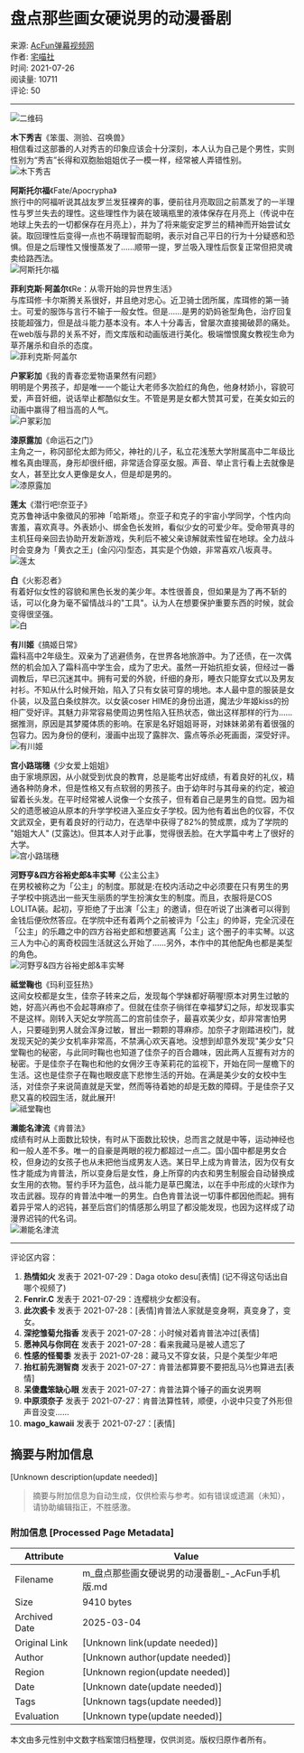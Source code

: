 # 盘点那些画女硬说男的动漫番剧

来源: [AcFun弹幕视频网](https://www.acfun.cn)  
作者: [宅喵社](https://www.acfun.cn/u/55807658.aspx)  
时间: 2021-07-26  
阅读量: 10711  
评论: 50  

---

![二维码](https://ksurl.cn/createqrcode?content=https%3A%2F%2Fwww.acfun.cn%2Fa%2Fac30401482%3Ffrom%3Dvideo&contentType=URL&toShortUrl=false&width=98&height=98)

**木下秀吉**《笨蛋、测验、召唤兽》  
相信看过这部番的人对秀吉的印象应该会十分深刻，本人认为自己是个男性，实则性别为“秀吉”长得和双胞胎姐姐优子一模一样，经常被人弄错性别。  
![木下秀吉](https://imgs.aixifan.com/content/2021_7_26/1.6273112534076486E9.jpeg)

**阿斯托尔福**《Fate/Apocrypha》  
旅行中的阿福听说其战友罗兰发狂裸奔的事，便前往月亮取回之前蒸发了的一半理性与罗兰失去的理性。这些理性作为装在玻璃瓶里的液体保存在月亮上（传说中在地球上失去的一切都保存在月亮上），并为了将来能安定罗兰的精神而开始尝试女装。取回理性后变得一点也不萌理智而聪明，表示对自己平日的行为十分疑惑和恐惧。但是之后理性又慢慢蒸发了……顺带一提，罗兰吸入理性后恢复正常但把灵魂卖给路西法。  
![阿斯托尔福](https://imgs.aixifan.com/content/2021_7_26/1.6273112813581498E9.jpeg)

**菲利克斯·阿盖尔**《Re：从零开始的异世界生活》  
与库珥修·卡尔斯腾关系很好，并且绝对忠心。近卫骑士团所属，库珥修的第一骑士。可爱的服饰与言行不输于一般女性。但是……是男的奶妈爸型角色，治疗回复技能超强力，但是战斗能力基本没有。本人十分毒舌，曾屡次直接揭破昴的痛处。在web版与昴的关系不好，而文库版和动画版进行美化。极端憎恨魔女教视生命为草芥屠杀和自杀的态度。  
![菲利克斯·阿盖尔](https://imgs.aixifan.com/content/2021_7_26/1.6273113121268048E9.jpeg)

**户冢彩加**《我的青春恋爱物语果然有问题》  
明明是个男孩子，却是唯一一个能让大老师多次脸红的角色，他身材娇小，容貌可爱，声音奸细，说话举止都酷似女生。不管是男是女都大赞其可爱，在美女如云的动画中赢得了相当高的人气。  
![户冢彩加](https://imgs.aixifan.com/content/2021_7_26/1.6273113417985888E9.jpeg)

**漆原露加**《命运石之门》  
主角之一，称冈部伦太郎为师父，神社的儿子，私立花浅葱大学附属高中二年级比椎名真由理高，身形却很纤细，非常适合穿巫女服。声音、举止言行看上去就像是女人，甚至比女人更像是女人，但是却是男的。  
![漆原露加](https://imgs.aixifan.com/content/2021_7_26/1.6273113687456777E9.jpeg)

**莲太**《潜行吧!奈亚子》  
克苏鲁神话中象徵风的邪神「哈斯塔」。奈亚子和克子的宇宙小学同学，个性内向害羞，喜欢真寻。外表娇小、绑金色长发辫，看似少女的可爱少年。受命带真寻的主机狂母亲回去协助开发新游戏，失利后不被父亲谅解就索性留在地球。全力战斗时会变身为「黄衣之王」(金闪闪)型态，其实是个伪娘，非常喜欢八坂真寻。  
![莲太](https://imgs.aixifan.com/content/2021_7_26/1.627311430155502E9.jpeg)

**白**《火影忍者》  
有着好似女性的容貌和黑色长发的美少年。本性很善良，但如果是为了再不斩的话，可以化身为毫不留情战斗的"工具"。认为人在想要保护重要东西的时候，就会变得很坚强。  
![白](https://imgs.aixifan.com/content/2021_7_26/1.6273114696613002E9.jpeg)

**有川姬**《搞姬日常》  
霜科高中2年级生。双亲为了逃避债务，在世界各地旅游中。为了还债，在一次偶然的机会加入了霜科高中学生会，成为了忠犬。虽然一开始抗拒女装，但经过一番调教后，早已沉迷其中。拥有可爱的外貌，纤细的身形，睡衣只能穿女式以及男友衬衫。不知从什么时候开始，陷入了只有女装可穿的境地。本人最中意的服装是女仆装，以及蓝白条纹胖次。以女装coser HIME的身份出道，魔法少年姬kiss的扮相广受好评。其魅力非常容易使周边男性陷入狂热状态，做出这样那样的行为……据推测，原因是其梦魇体质的影响。在家是名好姐姐哥哥，对妹妹弟弟有着很强的包容力。因为身份的便利，漫画中出现了露胖次、露点等杀必死画面，深受好评。  
![有川姬](https://imgs.aixifan.com/content/2021_7_26/1.6273115141976101E9.jpeg)

**宫小路瑞穗**《少女爱上姐姐》  
由于家境原因，从小就受到优良的教育，总是能考出好成绩，有着良好的礼仪，精通各种防身术，但是性格又有点软弱的男孩子。由于幼年时与其母亲的约定，被迫留着长头发。在平时经常被人说像一个女孩子，但有着自己是男生的自觉。因为祖父的遗愿被迫从原本的升学学校进入圣应女子学校。因为他有着出色的仪容，不仅文武双全，更有着良好的行动力，在选举中获得了82%的赞成票，成为了学院的 "姐姐大人" (艾露达)。但其本人对于此事，觉得很丢脸。在大学篇中考上了很好的大学。  
![宫小路瑞穗](https://imgs.aixifan.com/content/2021_7_26/1.6273115406164734E9.jpeg)

**河野亨&四方谷裕史郎&丰实琴**《公主公主》  
在男校被称之为「公主」的制度。那就是:在校内活动之中必须要在只有男生的男子学校中挑选出一些天生丽质的学生扮演女生的制度。而且，衣服将是COS LOLITA装。起初，亨拒绝了于出演「公主」的邀请，但在听说了出演者可以得到金钱后便欣然答应。在学院中还有着两个之前被评为「公主」的帅哥，完全沉浸在「公主」的乐趣之中的四方谷裕史郎和想要逃离「公主」这个圈子的丰实琴。以这三人为中心的离奇校园生活就这么开始了……另外，本作中的其他配角也都是美型的角色。  
![河野亨&四方谷裕史郎&丰实琴](https://imgs.aixifan.com/content/2021_7_26/1.6273115624458213E9.jpeg)

**祗堂鞠也**《玛利亚狂热》  
这间女校都是女生，佳奈子转来之后，发现每个学妹都好萌喔!原本对男生过敏的她，好高兴再也不会起荨麻疹了。但就在佳奈子徜徉在幸福梦幻之际，却发现事实不是这样。刚转入天妃女学院高二的宫前佳奈子，最喜欢美少女，却非常害怕男人，只要碰到男人就会浑身过敏，冒出一颗颗的荨麻疹。加奈子才刚踏进校门，就发现天妃的美少女机率非常高，不禁满心欢天喜地。没想到却意外发现"美少女"只堂鞠也的秘密，与此同时鞠也也知道了佳奈子的百合趣味，因此两人互握有对方的秘密。于是佳奈子在鞠也和他的女佣汐王寺茉莉花的监视下，开始在同一屋檐下的生活。这也是佳奈子在鞠也眼皮底下悲惨生活的开始。在满是美少女的女校中生活，对佳奈子来说简直就是天堂，然而等待着她的却是无数的障碍。于是佳奈子又悲又喜的校园生活，就此展开!  
![祗堂鞠也](https://imgs.aixifan.com/content/2021_7_26/1.6273115842661097E9.jpeg)

**濑能名津流**《肯普法》  
成绩有时从上面数比较快，有时从下面数比较快，总而言之就是中等，运动神经也和一般人差不多。唯一的自豪是两眼的视力都超过一点二。国小国中都是男女合校，但身边的女孩子也从未把他当成男友人选。某日早上成为肯普法，因为仅有女性才能成为肯普法，所以变身后是女性，身上所穿的内衣和男生制服会自动替换成女生用的衣物。誓约手环为蓝色，战斗能力是草巴魔法，以在手中形成的火球作为攻击武器。现存的肯普法中唯一的男生。白色肯普法说一切事件都因他而起。拥有着异乎常人的迟钝，甚至后宫们的情感那么明显了都没能发现，也因为这样成了动漫界迟钝的代名词。  
![濑能名津流](https://imgs.aixifan.com/content/2021_7_26/1.6273116015051373E9.jpeg)

---

评论区内容：

1. **热情如火** 发表于 2021-07-29：Daga otoko desu[表情] (记不得这句话出自哪个视频了)
2. **Fenrir.C** 发表于 2021-07-29：连樱桃少女都没有。
3. **此次裘卡** 发表于 2021-07-28：\[表情\]肯普法人家就是变身啊，真变身了，变女。
4. **深挖雏菊允指香** 发表于 2021-07-28：小时候对着肯普法冲过\[表情\]
5. **愿神风与你同在** 发表于 2021-07-28：看来我藏马是被人遗忘了
6. **性感的怪蜀黍** 发表于 2021-07-28：藏马又不穿女装，只是个美型少年吧
7. **抬杠前先测智商** 发表于 2021-07-27：肯普法都算要不要把乱马½也算进去\[表情\]
8. **呆傻蠢笨缺心眼** 发表于 2021-07-27：肯普法算个锤子的画女说男啊
9. **中原须奈子** 发表于 2021-07-27：肯普法算性转，顺便，小说中只变了外形但声音没变……
10. **mago_kawaii** 发表于 2021-07-27：\[表情\]
<!-- tcd_original_link https://m.acfun.cn/v/?ac=30401482 -->


## 摘要与附加信息

<!-- tcd_abstract -->
[Unknown description(update needed)]
<!-- tcd_abstract_end -->

> 摘要与附加信息为自动生成，仅供检索与参考。如有错误或遗漏（未知），请协助编辑指正，不胜感激。

### 附加信息 [Processed Page Metadata]

| Attribute       | Value                                  |
|-----------------|----------------------------------------|
| Filename        | m_盘点那些画女硬说男的动漫番剧_-_AcFun手机版.md                             |
| Size            | 9410 bytes                           |
| Archived Date   | 2025-03-04                             |
| Original Link   | [Unknown link(update needed)]                       |
| Author          | [Unknown author(update needed)]                               |
| Region          | [Unknown region(update needed)]                               |
| Date            | [Unknown date(update needed)]                                 |
| Tags            | [Unknown tags(update needed)]                                 |
| Evaluation            | [Unknown type(update needed)]                                 |
<!-- tcd_table_end -->

本文由多元性别中文数字档案馆归档整理，仅供浏览。版权归原作者所有。

